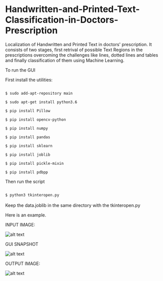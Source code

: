 # Handwritten-and-Printed-Text-Classification-in-Doctors-Prescription
Localization of Handwritten and Printed Text in doctors' prescription. It consists of two stages, first retrival of possible Text Regions in the prescriptions overcoming the challenges like lines, dotted lines and tables and finally classification of them using Machine Learning.

To run the GUI

First install the utilities:

<code>
$ sudo add-apt-repository main
</code>
<code>
$ sudo apt-get install python3.6
</code>
<code>
$ pip install Pillow
</code>
<code>
$ pip install opencv-python
</code>
<code>
$ pip install numpy
</code>
<code>
$ pip install pandas
</code>
<code>
$ pip install sklearn
</code>
<code>
$ pip install joblib
</code>
<code>
$ pip install pickle-mixin
</code>
<code>
$ pip install pdbpp
</code>

Then run the script

<code>
$ python3 tkinteropen.py
</code>
<br>
Keep the data.joblib in the same directory with the tkinteropen.py

Here is an example.

INPUT IMAGE:

![alt text](https://github.com/djdhar/Handwritten-and-Printed-Text-Classification-in-Doctors-Prescription/blob/master/sample12.jpg)

GUI SNAPSHOT

![alt text](https://github.com/djdhar/Handwritten-and-Printed-Text-Classification-in-Doctors-Prescription/blob/master/dj.png)

OUTPUT IMAGE:

![alt text](https://github.com/djdhar/Handwritten-and-Printed-Text-Classification-in-Doctors-Prescription/blob/master/guguyg.png)

